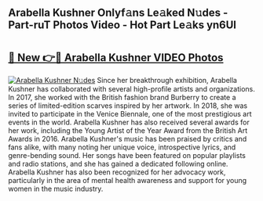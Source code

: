## Arabella Kushner Onlyf𝚊ns Le𝚊ked N𝚞des - Part-ruT Photos Video - Hot Part Le𝚊ks yn6Ul

# <h2><a href="http://ab73364.deff.icu/?id=Arabella+Kushner">🔗 New 👉🔴 Arabella Kushner VIDEO Photos</a></h2>

[![Arabella Kushner N𝚞des](https://i.imgur.com/rIISA9y.gif)](http://ab73364.deff.icu/?id=Arabella+Kushner)
Since her breakthrough exhibition, Arabella Kushner has collaborated with several high-profile artists and organizations. In 2017, she worked with the British fashion brand Burberry to create a series of limited-edition scarves inspired by her artwork. In 2018, she was invited to participate in the Venice Biennale, one of the most prestigious art events in the world. Arabella Kushner has also received several awards for her work, including the Young Artist of the Year Award from the British Art Awards in 2016. Arabella Kushner's music has been praised by critics and fans alike, with many noting her unique voice, introspective lyrics, and genre-bending sound. Her songs have been featured on popular playlists and radio stations, and she has gained a dedicated following online. Arabella Kushner has also been recognized for her advocacy work, particularly in the area of mental health awareness and support for young women in the music industry.
